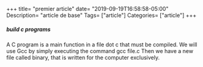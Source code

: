 +++
title= "premier article"
date= "2019-09-19T16:58:58-05:00"
Description= "article de base"
Tags= ["article"]
Categories= ["article"]
+++

##### build c programs
A C program is a main function in a file dot c that must be compiled.
We will use Gcc by simply executing the command
gcc file.c
Then we have a new file called binary, that is written for the computer exclusively.